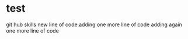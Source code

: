 # test
git hub skills
new line of code
adding one more line of code
adding again one more line of code
